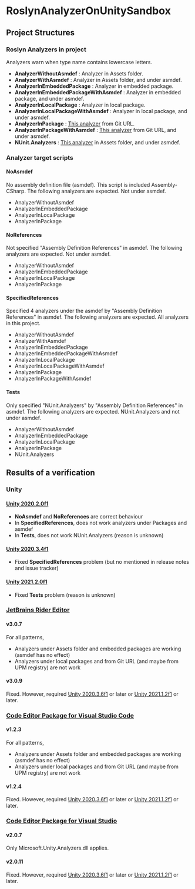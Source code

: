# RoslynAnalyzerOnUnitySandbox



## Project Structures

### Roslyn Analyzers in project

Analyzers warn when type name contains lowercase letters.

* **AnalyzerWithoutAsmdef** : Analyzer in Assets folder.
* **AnalyzerWithAsmdef** : Analyzer in Assets folder, and under asmdef.
* **AnalyzerInEmbeddedPackage** : Analyzer in embedded package.
* **AnalyzerInEmbeddedPackageWithAsmdef** : Analyzer in embedded package, and under asmdef.
* **AnalyzerInLocalPackage** : Analyzer in local package.
* **AnalyzerInLocalPackageWithAsmdef** : Analyzer in local package, and under asmdef.
* **AnalyzerInPackage** : [This analyzer](https://github.com/nowsprinting/analyzer-in-package) from Git URL.
* **AnalyzerInPackageWithAsmdef** : [This analyzer](https://github.com/nowsprinting/analyzer-in-package) from Git URL, and under asmdef.
* **NUnit.Analyzers** : [This analyzer](https://github.com/nunit/nunit.analyzers) in Assets folder, and under asmdef.


### Analyzer target scripts

#### NoAsmdef

No assembly definition file (asmdef). This script is included Assembly-CSharp.
The following analyzers are expected. Not under asmdef.

* AnalyzerWithoutAsmdef
* AnalyzerInEmbeddedPackage
* AnalyzerInLocalPackage
* AnalyzerInPackage

#### NoReferences

Not specified "Assembly Definition References" in asmdef.
The following analyzers are expected. Not under asmdef.

* AnalyzerWithoutAsmdef
* AnalyzerInEmbeddedPackage
* AnalyzerInLocalPackage
* AnalyzerInPackage

#### SpecifiedReferences

Specified 4 analyzers under the asmdef by "Assembly Definition References" in asmdef.
The following analyzers are expected. All analyzers in this project.

* AnalyzerWithoutAsmdef
* AnalyzerWithAsmdef
* AnalyzerInEmbeddedPackage
* AnalyzerInEmbeddedPackageWithAsmdef
* AnalyzerInLocalPackage
* AnalyzerInLocalPackageWithAsmdef
* AnalyzerInPackage
* AnalyzerInPackageWithAsmdef

#### Tests

Only specified "NUnit.Analyzers" by "Assembly Definition References" in asmdef.
The following analyzers are expected. NUnit.Analyzers and not under asmdef.

* AnalyzerWithoutAsmdef
* AnalyzerInEmbeddedPackage
* AnalyzerInLocalPackage
* AnalyzerInPackage
* NUnit.Analyzers



## Results of a verification

### Unity

#### [Unity 2020.2.0f1](https://unity3d.com/unity/whats-new/2020.2.0)

* **NoAsmdef** and **NoReferences** are correct behaviour
* In **SpecifiedReferences**, does not work analyzers under Packages and asmdef
* In **Tests**, does not work NUnit.Analyzers (reason is unknown)

#### [Unity 2020.3.4f1](https://unity3d.com/unity/whats-new/2020.3.4)

* Fixed **SpecifiedReferences** problem (but no mentioned in release notes and issue tracker)

#### [Unity 2021.2.0f1](https://unity3d.com/unity/whats-new/2021.2.0)

* Fixed **Tests** problem (reason is unknown)


### [JetBrains Rider Editor](https://docs.unity3d.com/Packages/com.unity.ide.rider@latest)

#### v3.0.7

For all patterns,

* Analyzers under Assets folder and embedded packages are working (asmdef has no effect)
* Analyzers under local packages and from Git URL (and maybe from UPM registry) are not work

#### v3.0.9

Fixed. However, required [Unity 2020.3.6f1](https://unity3d.com/unity/whats-new/2020.3.6) or later or [Unity 2021.1.2f1](https://unity3d.com/unity/whats-new/2021.1.2) or later.


### [Code Editor Package for Visual Studio Code](https://docs.unity3d.com/Packages/com.unity.ide.vscode@latest)

#### v1.2.3

For all patterns,

* Analyzers under Assets folder and embedded packages are working (asmdef has no effect)
* Analyzers under local packages and from Git URL (and maybe from UPM registry) are not work

#### v1.2.4

Fixed. However, required [Unity 2020.3.6f1](https://unity3d.com/unity/whats-new/2020.3.6) or later or [Unity 2021.1.2f1](https://unity3d.com/unity/whats-new/2021.1.2) or later.


### [Code Editor Package for Visual Studio](https://docs.unity3d.com/Packages/com.unity.ide.visualstudio@latest)

#### v2.0.7

Only Microsoft.Unity.Analyzers.dll applies.

#### v2.0.11

Fixed. However, required [Unity 2020.3.6f1](https://unity3d.com/unity/whats-new/2020.3.6) or later or [Unity 2021.1.2f1](https://unity3d.com/unity/whats-new/2021.1.2) or later.